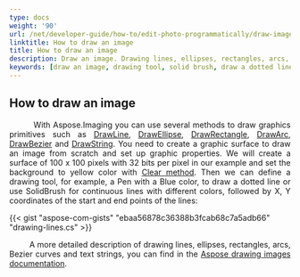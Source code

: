 ```yaml
---
type: docs
weight: '90'
url: /net/developer-guide/how-to/edit-photo-programmatically/draw-image
linktitle: How to draw an image
title: How to draw an image
description: Draw an image. Drawing lines, ellipses, rectangles, arcs, Bezier curves and strings.
keywords: [draw an image, drawing tool, solid brush, draw a dotted line]
---
```


## How to draw an image

<p align='justify'>
&nbsp;&nbsp;&nbsp;&nbsp;&nbsp;&nbsp;&nbsp;&nbsp;
With Aspose.Imaging you can use several methods to draw graphics primitives such as
<a href="https://reference.aspose.com/drawing/net/system.drawing/graphics/drawline/">DrawLine</a>, 
<a href="https://reference.aspose.com/drawing/net/system.drawing/graphics/drawellipse">DrawEllipse</a>, 
<a href="https://reference.aspose.com/drawing/net/system.drawing/graphics/drawrectangle">DrawRectangle</a>,
<a href="https://reference.aspose.com/drawing/net/system.drawing/graphics/drawarc">DrawArc</a>, 
<a href="https://reference.aspose.com/drawing/net/system.drawing/graphics/drawbezier">DrawBezier</a> and
<a href="https://reference.aspose.com/drawing/net/system.drawing/graphics/drawstring">DrawString</a>. 
You need to create a graphic surface to draw an image from scratch and set up graphic properties. We will create a surface of 100 x 100 pixels with 32 bits per pixel in our example and set the background to yellow color with <a href="https://reference.aspose.com/drawing/net/system.drawing/graphics/clear/">Clear method</a>. Then we can define a drawing tool, for example, a Pen with a Blue color, to draw a dotted line or use SolidBrush for continuous lines with different colors, followed by X, Y coordinates of the start and end points of the lines:
</p>

{{< gist "aspose-com-gists" "ebaa56878c36388b3fcab68c7a5adb66" "drawing-lines.cs" >}}

<p align='justify'>
&nbsp;&nbsp;&nbsp;&nbsp;&nbsp;&nbsp;&nbsp;&nbsp;
A more detailed description of drawing lines, ellipses, rectangles, arcs, Bezier curves and text strings, you can find in the <a href="https://docs.aspose.com/imaging/net/drawing-images/">Aspose drawing images documentation</a>.
</p>
